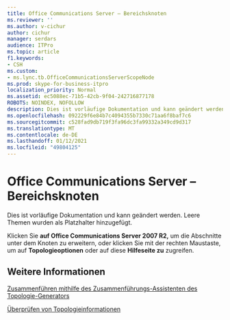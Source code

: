 ```yaml
---
title: Office Communications Server – Bereichsknoten
ms.reviewer: ''
ms.author: v-cichur
author: cichur
manager: serdars
audience: ITPro
ms.topic: article
f1.keywords:
- CSH
ms.custom:
- ms.lync.tb.OfficeCommunicationsServerScopeNode
ms.prod: skype-for-business-itpro
localization_priority: Normal
ms.assetid: ec5088ec-71b5-42cb-9f04-242716877178
ROBOTS: NOINDEX, NOFOLLOW
description: Dies ist vorläufige Dokumentation und kann geändert werden. Leere Themen wurden als Platzhalter hinzugefügt.
ms.openlocfilehash: 092229f6e84b7c4094355b7330c71aa6f8baf7c6
ms.sourcegitcommit: c528fad9db719f3fa96dc3fa99332a349cd9d317
ms.translationtype: MT
ms.contentlocale: de-DE
ms.lasthandoff: 01/12/2021
ms.locfileid: "49804125"
---
```

# <a name="office-communications-server-scope-node"></a>Office Communications Server – Bereichsknoten

Dies ist vorläufige Dokumentation und kann geändert werden. Leere Themen wurden als Platzhalter hinzugefügt.

Klicken Sie **auf Office Communications Server 2007 R2,** um die Abschnitte unter dem Knoten zu erweitern, oder klicken Sie mit der rechten Maustaste, um auf **Topologieoptionen** oder auf diese **Hilfeseite zu** zugreifen.

## <a name="see-also"></a>Weitere Informationen

[Zusammenführen mithilfe des Zusammenführungs-Assistenten des Topologie-Generators](https://technet.microsoft.com/library/c3f3c425-dab6-4dcd-bf0e-d7fde05f2ebf.aspx)

[Überprüfen von Topologieinformationen](https://technet.microsoft.com/library/aa4c424e-f87c-4be6-8df6-a0cd193b11fc.aspx)
